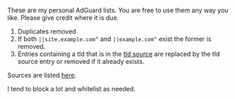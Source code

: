 These are my personal AdGuard lists. You are free to use them any way you like. Please give credit where it is due.

1. Duplicates removed
2. If both `||site.example.com^` and `||example.com^` exist the former is removed.
3. Entries containing a tld that is in the [tld source](https://raw.githubusercontent.com/hagezi/dns-blocklists/main/adblock/spam-tlds.txt) are replaced by the tld source entry or removed if it already exists.

Sources are listed [here](https://github.com/dd900/AdGuard-Lists/tree/master/Sources).

I tend to block a lot and whitelist as needed.
